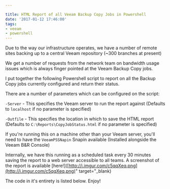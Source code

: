 ```yaml
---

title: HTML Report of all Veeam Backup Copy Jobs in Powershell
date: '2017-01-12 17:46:00'
tags:
- veeam
- powershell
---
```


Due to the way our infrastructure operates, we have a number of remote sites backing up to a central Veeam repository (~300 branches at present)

We get a number of requests from the network team on bandwidth usage issues which is always finger pointed at the Veeam Backup Copy jobs.

I put together the following Powershell script to report on all the Backup Copy jobs currently configured and return their status.

There are a number of parameters which can be configured on the script:

`-Server` - This specifies the Veeam server to run the report against (Defaults to `localhost` if no parameter is specified)

`-Outfile` - This specifies the location in which to save the HTML report (Defaults to `C:\Reports\CopyJobStatus.html` if no parameter is specified)

If you're running this on a machine other than your Veeam server, you'll need to have the `VeeamPSSNapin` Snapin available (Installed alongside the Veeam B&R Console)

Internally, we have this running as a scheduled task every 30 minutes saving the report to a web server accessible to all teams. A screenshot of the report is available [here!]([http://i.imgur.com/c5qqXeq.png](http://i.imgur.com/c5qqXeq.png)" target="\_blank)

The code in it's entirety is listed below. Enjoy!

<script src="https://gist.github.com/mikeconjoice/37261f23dcd9271114a95bc41b428dbd.js"></script><!--kg-card-end: markdown-->